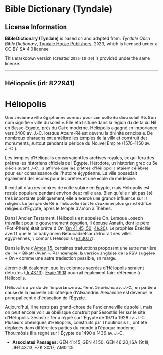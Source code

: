 # Bible Dictionary (Tyndale)

## License Information

**Bible Dictionary (Tyndale)** is based on and adapted from: _Tyndale Open Bible Dictionary_, [Tyndale House Publishers](https://tyndaleopenresources.com/), 2023, which is licensed under a [CC BY-SA 4.0 license](https://creativecommons.org/licenses/by-sa/4.0/legalcode.en).

This markdown version (created `2025-10-20`) is provided under the same license.



--------------------------------

## Héliopolis (id: 822941)

Héliopolis
==========

Une ancienne ville égyptienne connue pour son culte du dieu soleil Rê. Son nom signifie « ville du soleil ». Elle était située dans la région du delta du Nil en Basse\-Égypte, près du Caire moderne. Héliopolis a gagné en importance vers 2400 av. J.‑C. lorsque Atoum\-Rê est devenu la divinité principale. De nombreux pharaons ont amélioré les temples de la ville et construit des monuments, surtout pendant la période du Nouvel Empire (1570–1150 av. J.‑C.).

Les temples d'Héliopolis conservaient les archives royales, ce qui fera des prêtres les historiens officiels de l'Égypte. Hérodote, un historien grec du 5e siècle avant J.‑C., a affirmé que les prêtres d'Héliopolis étaient célèbres pour leur connaissance de l'histoire égyptienne. La ville possédait également des écoles pour les prêtres et une école de médecine.

Il existait d'autres centres de culte solaire en Égypte, mais Héliopolis est restée populaire pendant environ deux mille ans. Bien qu'elle n'ait pas été très importante politiquement, elle a exercé une grande influence sur la religion. Le temple de Rê à Héliopolis était le deuxième plus grand édifice religieux d'Égypte, après le temple d'Amon à Thèbes.

Dans l'Ancien Testament, Héliopolis est appelée On. Lorsque Joseph travaillait pour le gouvernement égyptien, il épouse Asnath, dont le père (Poti\-Phéra) était prêtre d'On ([Gn 41\.45, 50](https://ref.ly/Gen41:45,Gen41:50); [46\.20](https://ref.ly/Gen46:20)). Le prophète Ézéchiel avertit que le roi babylonien Nebucadnetsar détruirait des villes égyptiennes, y compris Héliopolis ([Ez 30\.17](https://ref.ly/Ezek30:17)).

Dans le livre d'[Amos 1\.5](https://ref.ly/Amos1:5), certaines traductions proposent une autre manière de lire « Bikath\-Aven ». Par exemple, la version anglaise de la RSV suggère « On » comme une autre traduction possible, en marge.

Jérémie dit également que les colonnes sacrées d'Héliopolis seraient détruites ([Jr 43\.13](https://ref.ly/Jer43:13)). [Ésaïe 19\.18](https://ref.ly/Isa19:18) pourrait également faire référence à Héliopolis.

Héliopolis a perdu de l'importance aux 4e et 3e siècles av. J.‑C., en partie à cause de la nouvelle bibliothèque d'Alexandrie. Alexandrie est devenue le principal centre d'éducation de l'Égypte.

Aujourd'hui, il ne reste pas grand\-chose de l'ancienne ville du soleil, mais on peut encore voir un obélisque construit par Sésostris 1er sur le site d'Héliopolis. Sésostris 1er a régné sur l'Égypte de 1971 à 1928 av. J.‑C. Plusieurs obélisques d'Héliopolis, construits par Thoutmôsis III, ont été déplacés dans différentes parties du monde à l'époque moderne. Thoutmôsis III a régné sur l'Égypte de 1490 à 1436 av. J.‑C.

* **Associated Passages:** GEN 41:45; GEN 41:50; GEN 46:20; ISA 19:18; JER 43:13; EZK 30:17; AMO 1:5

